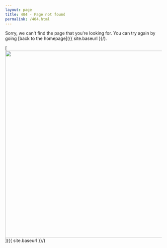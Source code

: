 ```yaml
---
layout: page
title: 404 - Page not found
permalink: /404.html
---
```


Sorry, we can't find the page that you're looking for. You can try again by going [back to the homepage]({{ site.baseurl }}/).

[<img src="{{ site.baseurl }}/images/404.png" style="width: 600px;"/>]({{ site.baseurl }}/)
